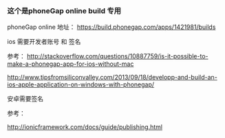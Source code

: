 ### 这个是phoneGap online build 专用

phoneGap online 地址：
https://build.phonegap.com/apps/1421981/builds

ios 需要开发者账号 和 签名

参考：
http://stackoverflow.com/questions/10887759/is-it-possible-to-make-a-phonegap-app-for-ios-without-mac

http://www.tipsfromsiliconvalley.com/2013/09/18/developp-and-build-an-ios-apple-application-on-windows-with-phonegap/

安卓需要签名

参考： 

http://ionicframework.com/docs/guide/publishing.html

